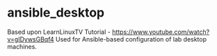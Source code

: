 # ansible_desktop

Based upon LearnLinuxTV Tutorial - https://www.youtube.com/watch?v=gIDywsGBqf4
Used for Ansible-based configuration of lab desktop machines.
